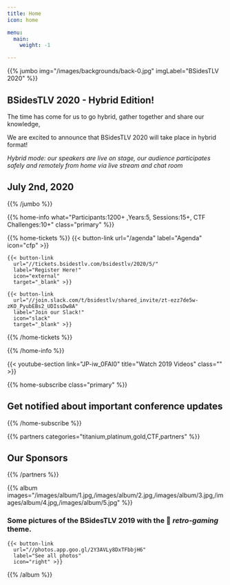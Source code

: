 ```yaml
---
title: Home
icon: home

menu:
  main:
    weight: -1

---
```


{{% jumbo img="/images/backgrounds/back-0.jpg" imgLabel="BSidesTLV 2020" %}}

## BSidesTLV 2020 - Hybrid Edition!
The time has come for us to go hybrid, gather together and share our knowledge,

We are excited to announce that BSidesTLV 2020 will take place in hybrid format!

*Hybrid mode: our speakers are live on stage, our audience participates safely and remotely from home via live stream and chat room*

## July 2nd, 2020

{{% /jumbo %}}

{{% home-info what="Participants:1200+ ,Years:5, Sessions:15+, CTF Challenges:10+" class="primary" %}}

  {{% home-tickets %}}
    {{< button-link
      url="/agenda"
      label="Agenda"
      icon="cfp" >}}

    {{< button-link
      url="//tickets.bsidestlv.com/bsidestlv/2020/5/"
      label="Register Here!"
      icon="external"
      target="_blank" >}}

    {{< button-link
      url="//join.slack.com/t/bsidestlv/shared_invite/zt-ezz7de5w-zKO_PyubEBs2_UDIssDw8A"
      label="Join our Slack!"
      icon="slack"
      target="_blank" >}}

  {{% /home-tickets %}}

{{% /home-info %}}

{{< youtube-section link="JP-iw_0FAI0" title="Watch 2019 Videos" class="" >}}


<!-- {{% home-speakers %}}
## Featured Speakers

{{< button-link label="See all speakers"
                url="./speakers"
                icon="right" >}}

{{% /home-speakers %}}
 -->
{{% home-subscribe  class="primary" %}}

## Get notified about important conference updates

{{% /home-subscribe %}}



{{% partners categories="titanium,platinum,gold,CTF,partners" %}}
## Our Sponsors
{{% /partners %}}

{{% album images="/images/album/1.jpg,/images/album/2.jpg,/images/album/3.jpg,/images/album/4.jpg,/images/album/5.jpg" %}}

### Some pictures of the **BSidesTLV 2019** with the 👾 _retro-gaming_ theme.
    {{< button-link
      url="//photos.app.goo.gl/2Y3AVLy8DxTFbbjH6"
      label="See all photos"
      icon="right" >}}
{{% /album  %}}
